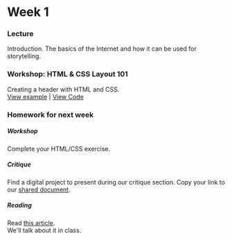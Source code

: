 # Week 1

### Lecture

Introduction. The basics of the Internet and how it can be used for storytelling.

### Workshop: HTML & CSS Layout 101  

Creating a header with HTML and CSS.  
[View example](http://rodrigodebenito.github.io/icp-design-and-code/week-1/workshop/) | [View Code](https://github.com/rodrigodebenito/icp-design-and-code/tree/gh-pages/week-1/workshop)

### Homework for next week

##### Workshop
Complete your HTML/CSS exercise.

##### Critique
Find a digital project to present during our critique section.
Copy your link to our [shared document](https://docs.google.com/spreadsheets/d/1yQk1g523ujerGCJGKW45Jh5oDTgjyrSV5Y78s4xlDT0).

##### Reading
Read [this article](https://alistapart.com/article/dao).  
We'll talk about it in class.

